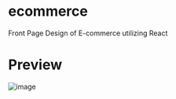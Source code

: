 # ecommerce
Front Page Design of E-commerce utilizing React

# Preview
![image](https://user-images.githubusercontent.com/79334348/187094881-0a523c38-ef10-4f6b-a3f6-c214d743656c.png)
